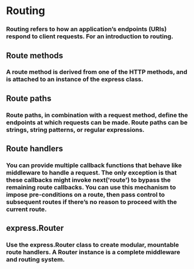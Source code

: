 # Routing 

### Routing refers to how an application’s endpoints (URIs) respond to client requests. For an introduction to routing.

## Route methods

### A route method is derived from one of the HTTP methods, and is attached to an instance of the express class.

## Route paths

### Route paths, in combination with a request method, define the endpoints at which requests can be made. Route paths can be strings, string patterns, or regular expressions.

## Route handlers

### You can provide multiple callback functions that behave like middleware to handle a request. The only exception is that these callbacks might invoke next('route') to bypass the remaining route callbacks. You can use this mechanism to impose pre-conditions on a route, then pass control to subsequent routes if there’s no reason to proceed with the current route.

## express.Router

### Use the express.Router class to create modular, mountable route handlers. A Router instance is a complete middleware and routing system.